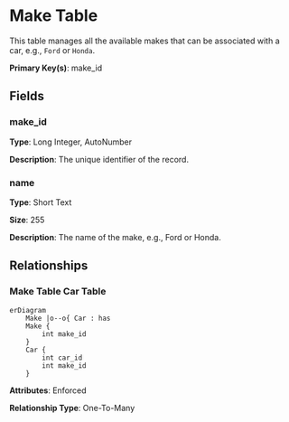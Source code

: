 # Make Table

This table manages all the available makes that can be associated with a car, e.g., `Ford` or `Honda`.

**Primary Key(s)**: make_id

## Fields

### make_id

**Type**: Long Integer, AutoNumber

**Description**: The unique identifier of the record.

### name

**Type**: Short Text

**Size**: 255

**Description**: The name of the make, e.g., Ford or Honda.

## Relationships

### Make Table Car Table

```mermaid
erDiagram
    Make |o--o{ Car : has 
    Make {
        int make_id
    }
    Car {
        int car_id
        int make_id
    }

```

**Attributes**: Enforced

**Relationship Type**: One-To-Many
